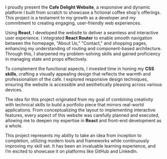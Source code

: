 
I proudly present the **Cafe Delight Website**, a responsive and dynamic platform I built from scratch to showcase a fictional coffee shop's offerings. This project is a testament to my growth as a developer and my commitment to creating engaging, user-friendly web experiences.  

Using **React**, I developed the website to deliver a seamless and interactive user experience. I integrated **React Router** to enable smooth navigation between the homepage, "About Us," "Contact," and shopping pages, enhancing my understanding of routing and component-based architecture. Through this, I sharpened my problem-solving skills and gained proficiency in managing state and props effectively.  

To complement the functional aspects, I invested time in honing my **CSS skills**, crafting a visually appealing design that reflects the warmth and professionalism of the cafe. I explored responsive design techniques, ensuring the website is accessible and aesthetically pleasing across various devices.  

The idea for this project originated from my goal of combining creativity with technical skills to build a portfolio piece that mirrors real-world applications. From conceptualizing the layout to implementing interactive features, every aspect of this website was carefully planned and executed, allowing me to deepen my expertise in **React** and front-end development as a whole.  

This project represents my ability to take an idea from inception to completion, utilizing modern tools and frameworks while continuously improving my skill set. It has been an invaluable learning experience, and I’m excited to showcase it on platforms like GitHub and LinkedIn.
